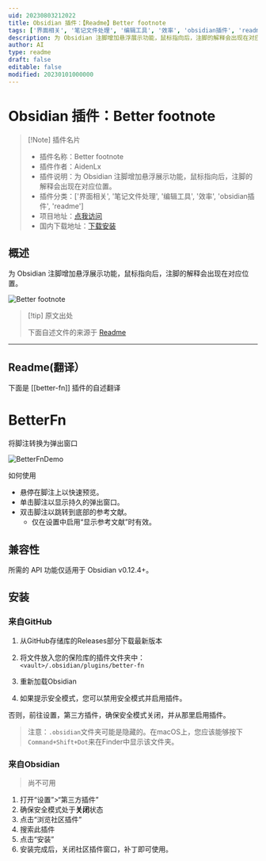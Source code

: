 ```yaml
---
uid: 20230803212022
title: Obsidian 插件：【Readme】Better footnote
tags: ['界面相关', '笔记文件处理', '编辑工具', '效率', 'obsidian插件', 'readme']
description: 为 Obsidian 注脚增加悬浮展示功能，鼠标指向后，注脚的解释会出现在对应位置。
author: AI
type: readme
draft: false
editable: false
modified: 20230101000000
---
```


# Obsidian 插件：Better footnote

> [!Note] 插件名片
> - 插件名称：Better footnote
> - 插件作者：AidenLx
> - 插件说明：为 Obsidian 注脚增加悬浮展示功能，鼠标指向后，注脚的解释会出现在对应位置。
> - 插件分类：['界面相关', '笔记文件处理', '编辑工具', '效率', 'obsidian插件', 'readme']
> - 项目地址：[点我访问](https://github.com/aidenlx/better-fn)
> - 国内下载地址：[下载安装](https://pkmer.cn/products/plugin/pluginMarket/?better-fn)

## 概述

为 Obsidian 注脚增加悬浮展示功能，鼠标指向后，注脚的解释会出现在对应位置。

![Better footnote](https://cdn.pkmer.cn/covers/better-fn.gif!pkmer)

> [!tip] 原文出处
> 
>下面自述文件的来源于 [Readme](https://ghproxy.net/https://raw.githubusercontent.com/aidenlx/better-fn/master/README.md)
> 

---

## Readme(翻译）

下面是 [[better-fn]] 插件的自述翻译



# BetterFn

将脚注转换为弹出窗口

![BetterFnDemo](https://user-images.githubusercontent.com/31102694/118202596-d8c2d380-b48c-11eb-9777-d2992fa96ed5.gif)

如何使用

- 悬停在脚注上以快速预览。
- 单击脚注以显示持久的弹出窗口。
- 双击脚注以跳转到底部的参考文献。
  - 仅在设置中启用“显示参考文献”时有效。

## 兼容性

所需的 API 功能仅适用于 Obsidian v0.12.4+。

## 安装

### 来自GitHub



1. 从GitHub存储库的Releases部分下载最新版本

2. 将文件放入您的保险库的插件文件夹中：`<vault>/.obsidian/plugins/better-fn`

3. 重新加载Obsidian

4. 如果提示安全模式，您可以禁用安全模式并启用插件。

否则，前往设置，第三方插件，确保安全模式关闭，并从那里启用插件。



> 注意：`.obsidian`文件夹可能是隐藏的。在macOS上，您应该能够按下`Command+Shift+Dot`来在Finder中显示该文件夹。

### 来自Obsidian

> 尚不可用

1. 打开“设置”>“第三方插件”
2. 确保安全模式处于**关闭**状态
3. 点击“浏览社区插件”
4. 搜索此插件
5. 点击“安装”
6. 安装完成后，关闭社区插件窗口，补丁即可使用。




